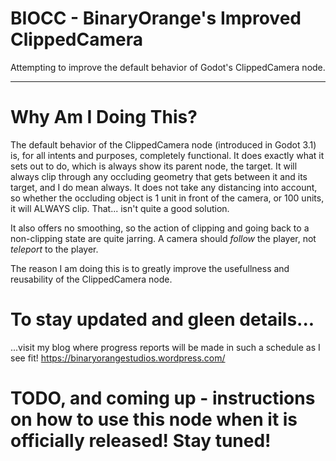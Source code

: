# BIOCC - BinaryOrange's Improved ClippedCamera
 Attempting to improve the default behavior of Godot's ClippedCamera node. 

<hr></hr>

# Why Am I Doing This?
The default behavior of the ClippedCamera node (introduced in Godot 3.1) is, for all intents and purposes, completely functional. It does exactly what it sets out to do, which is always show its parent node, the target.  It will always clip through any occluding geometry that gets between it and its target, and I do mean always.  It does not take any distancing into account, so whether the occluding object is 1 unit in front of the camera, or 100 units, it will ALWAYS clip.  That... isn't quite a good solution.

It also offers no smoothing, so the action of clipping and going back to a non-clipping state are quite jarring.  A camera should <i>follow</i> the player, not <i>teleport</i> to the player.

The reason I am doing this is to greatly improve the usefullness and reusability of the ClippedCamera node. 

# To stay updated and gleen details...
...visit my blog where progress reports will be made in such a schedule as I see fit! https://binaryorangestudios.wordpress.com/

# TODO, and coming up - instructions on how to use this node when it is officially released! Stay tuned!

